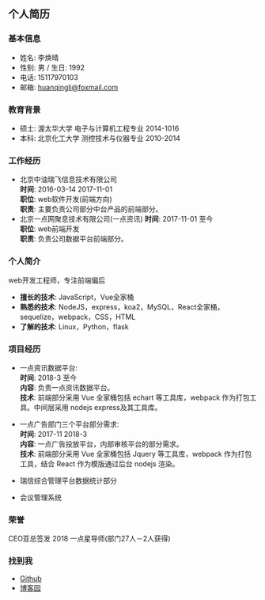 ## 个人简历
### 基本信息
* 姓名: 李焕晴
* 性别: 男 / 生日: 1992
* 电话: 15117970103
* 邮箱: huanqingli@foxmail.com
### 教育背景
* 硕士: 渥太华大学 电子与计算机工程专业 2014-1016
* 本科: 北京化工大学 测控技术与仪器专业 2010-2014
### 工作经历
* 北京中油瑞飞信息技术有限公司  
**时间**: 2016-03-14 2017-11-01  
**职位**: web软件开发(前端方向)  
**职责**: 主要负责公司部分中台产品的前端部分。  
* 北京一点网聚息技术有限公司(一点资讯) 
**时间**: 2017-11-01 至今  
**职位**: web前端开发  
**职责**: 负责公司数据平台前端部分。  
### 个人简介
web开发工程师，专注前端偏后  
* **擅长的技术**: JavaScript，Vue全家桶  
* **熟悉的技术**: NodeJS，express，koa2，MySQL，React全家桶，sequelize，webpack，CSS，HTML 
* **了解的技术**: Linux，Python，flask
### 项目经历
* 一点资讯数据平台:  
**时间**: 2018-3 至今  
**内容**: 负责一点资讯数据平台。  
**技术**: 前端部分采用 Vue 全家桶包括 echart 等工具库，webpack 作为打包工具。中间层采用 nodejs express及其工具库。
* 一点广告部门三个平台部分需求:  
**时间**: 2017-11 2018-3  
**内容**: 一点广告投放平台，内部审核平台的部分需求。  
**技术**: 前端部分采用 Vue 全家桶包括 Jquery 等工具库，webpack 作为打包工具，结合 React 作为模版通过后台 nodejs 渲染。

* 瑞信综合管理平台数据统计部分
* 会议管理系统 

### 荣誉
CEO亚总签发 2018 一点星导师(部门27人－2人获得)
### 找到我
* [Github](https://github.com/huanqingli)  
* [博客园](http://www.cnblogs.com/lihuanqing)